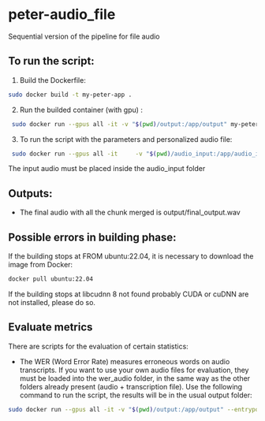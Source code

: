 # peter-audio_file
Sequential version of the pipeline for file audio 


## To run the script:
1. Build the Dockerfile:
```bash
sudo docker build -t my-peter-app .
```
2. Run the builded container (with gpu) :
```bash
 sudo docker run --gpus all -it -v "$(pwd)/output:/app/output" my-peter-app
```
3. To run the script with the parameters and personalized audio file:  
```bash
 sudo docker run --gpus all -it     -v "$(pwd)/audio_input:/app/audio_input"     -v "$(pwd)/output:/app/output"     my-peter-app     python /app/sequential_version.py --audio_file /app/audio_input/audio_fr.wav --src fr --trg en --chunk_duration 5
```
The input audio must be placed inside the audio_input folder
 

## Outputs:
- The final audio with all the chunk merged is output/final_output.wav

## Possible errors in building phase:
If the building stops at FROM ubuntu:22.04, it is necessary to download the image from Docker:
```bash
docker pull ubuntu:22.04
```
If the building stops at libcudnn 8 not found probably CUDA or cuDNN are not installed, please do so. 


## Evaluate metrics
There are scripts for the evaluation of certain statistics:
- The WER (Word Error Rate) measures erroneous words on audio transcripts. If you want to use your own audio files for evaluation, they must be loaded into the wer_audio folder, in the same way as the other folders already present (audio + transcription file). Use the following command to run the script, the results will be in the usual output folder:
```bash
sudo docker run --gpus all -it -v "$(pwd)/output:/app/output" --entrypoint python my-peter-app wer_compute.py
```

